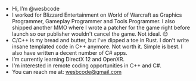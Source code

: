 - Hi, I’m @wesbcode
- I worked for Blizzard Entertainment on World of Warcraft as Graphics Programmer, Gameplay Programmer and Tools Programmer. I also shipped another MMO where I wrote a patcher for the game right before launch so our publisher wouldn't cancel the game. Not ideal. 😊
- C/C++ is my bread and butter, but I've dipped a toe in Rust. I don't write insane templated code in C++ anymore. Not worth it. Simple is best. I also have written a decent number of C# apps. 
- I’m currently learning DirectX 12 and OpenXR.
- I'm interested in remote coding opportunities in C++ and C#.
- You can reach me at: wesbcode@gmail.com

<!---
wesbcode/wesbcode is a ✨ special ✨ repository because its `README.md` (this file) appears on your GitHub profile.
You can click the Preview link to take a look at your changes.
--->
